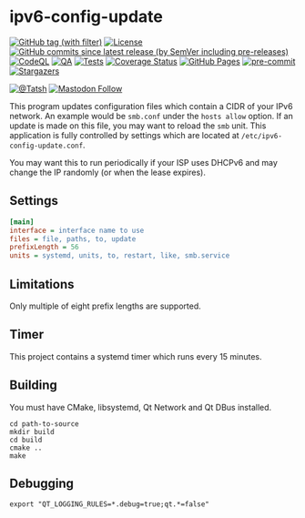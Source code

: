 # ipv6-config-update

[![GitHub tag (with filter)](https://img.shields.io/github/v/tag/Tatsh/ipv6-config-update)](https://github.com/Tatsh/ipv6-config-update/tags)
[![License](https://img.shields.io/github/license/Tatsh/ipv6-config-update)](https://github.com/Tatsh/ipv6-config-update/blob/master/LICENSE.txt)
[![GitHub commits since latest release (by SemVer including pre-releases)](https://img.shields.io/github/commits-since/Tatsh/ipv6-config-update/v0.0.0/master)](https://github.com/Tatsh/ipv6-config-update/compare/v0.0.0...master)
[![CodeQL](https://github.com/Tatsh/ipv6-config-update/actions/workflows/codeql.yml/badge.svg)](https://github.com/Tatsh/ipv6-config-update/actions/workflows/codeql.yml)
[![QA](https://github.com/Tatsh/ipv6-config-update/actions/workflows/qa.yml/badge.svg)](https://github.com/Tatsh/ipv6-config-update/actions/workflows/qa.yml)
[![Tests](https://github.com/Tatsh/ipv6-config-update/actions/workflows/tests.yml/badge.svg)](https://github.com/Tatsh/ipv6-config-update/actions/workflows/tests.yml)
[![Coverage Status](https://coveralls.io/repos/github/Tatsh/ipv6-config-update/badge.svg?branch=master)](https://coveralls.io/github/Tatsh/ipv6-config-update?branch=master)
[![GitHub Pages](https://github.com/Tatsh/ipv6-config-update/actions/workflows/pages.yml/badge.svg)](https://tatsh.github.io/ipv6-config-update/)
[![pre-commit](https://img.shields.io/badge/pre--commit-enabled-brightgreen?logo=pre-commit&logoColor=white)](https://github.com/pre-commit/pre-commit)
[![Stargazers](https://img.shields.io/github/stars/Tatsh/ipv6-config-update?logo=github&style=flat)](https://github.com/Tatsh/ipv6-config-update/stargazers)

[![@Tatsh](https://img.shields.io/badge/dynamic/json?url=https%3A%2F%2Fpublic.api.bsky.app%2Fxrpc%2Fapp.bsky.actor.getProfile%2F%3Factor%3Ddid%3Aplc%3Auq42idtvuccnmtl57nsucz72%26query%3D%24.followersCount%26style%3Dsocial%26logo%3Dbluesky%26label%3DFollow%2520%40Tatsh&query=%24.followersCount&style=social&logo=bluesky&label=Follow%20%40Tatsh)](https://bsky.app/profile/Tatsh.bsky.social)
[![Mastodon Follow](https://img.shields.io/mastodon/follow/109370961877277568?domain=hostux.social&style=social)](https://hostux.social/@Tatsh)

This program updates configuration files which contain a CIDR of your IPv6 network. An example
would be `smb.conf` under the `hosts allow` option. If an update is made on this file, you may want
to reload the `smb` unit. This application is fully controlled by settings which are located at
`/etc/ipv6-config-update.conf`.

You may want this to run periodically if your ISP uses DHCPv6 and may change the IP randomly
(or when the lease expires).

## Settings

```ini
[main]
interface = interface name to use
files = file, paths, to, update
prefixLength = 56
units = systemd, units, to, restart, like, smb.service
```

## Limitations

Only multiple of eight prefix lengths are supported.

## Timer

This project contains a systemd timer which runs every 15 minutes.

## Building

You must have CMake, libsystemd, Qt Network and Qt DBus installed.

```shell
cd path-to-source
mkdir build
cd build
cmake ..
make
```

## Debugging

```shell
export "QT_LOGGING_RULES=*.debug=true;qt.*=false"
```
